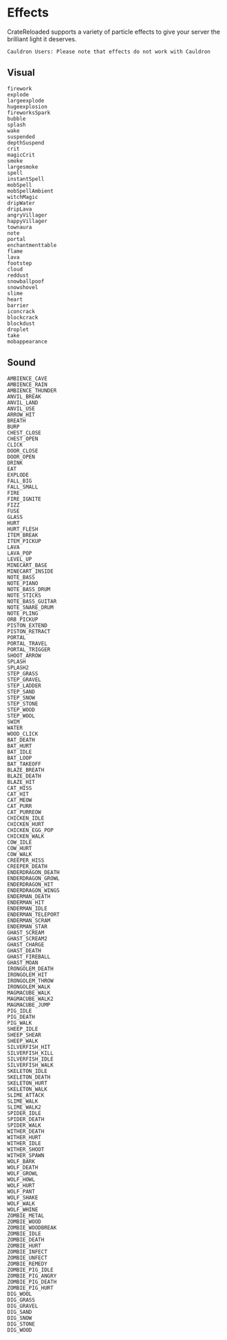 # Effects 
CrateReloaded supports a variety of particle effects to give your server the brilliant light it deserves. 

```Cauldron Users: Please note that effects do not work with Cauldron```

## Visual
```
firework
explode
largeexplode
hugeexplosion
fireworksSpark
bubble
splash
wake
suspended
depthSuspend
crit
magicCrit
smoke
largesmoke
spell
instantSpell
mobSpell
mobSpellAmbient
witchMagic
dripWater
dripLava
angryVillager
happyVillager
townaura
note
portal
enchantmenttable
flame
lava
footstep
cloud
reddust
snowballpoof
snowshovel
slime
heart
barrier
iconcrack
blockcrack
blockdust
droplet
take
mobappearance
```
## Sound
```
AMBIENCE_CAVE
AMBIENCE_RAIN
AMBIENCE_THUNDER
ANVIL_BREAK
ANVIL_LAND
ANVIL_USE
ARROW_HIT
BREATH
BURP
CHEST_CLOSE
CHEST_OPEN
CLICK
DOOR_CLOSE
DOOR_OPEN
DRINK
EAT
EXPLODE
FALL_BIG
FALL_SMALL
FIRE
FIRE_IGNITE
FIZZ
FUSE
GLASS
HURT
HURT_FLESH
ITEM_BREAK
ITEM_PICKUP
LAVA
LAVA_POP
LEVEL_UP
MINECART_BASE
MINECART_INSIDE
NOTE_BASS
NOTE_PIANO
NOTE_BASS_DRUM
NOTE_STICKS
NOTE_BASS_GUITAR
NOTE_SNARE_DRUM
NOTE_PLING
ORB_PICKUP
PISTON_EXTEND
PISTON_RETRACT
PORTAL
PORTAL_TRAVEL
PORTAL_TRIGGER
SHOOT_ARROW
SPLASH
SPLASH2
STEP_GRASS
STEP_GRAVEL
STEP_LADDER
STEP_SAND
STEP_SNOW
STEP_STONE
STEP_WOOD
STEP_WOOL
SWIM
WATER
WOOD_CLICK
BAT_DEATH
BAT_HURT
BAT_IDLE
BAT_LOOP
BAT_TAKEOFF
BLAZE_BREATH
BLAZE_DEATH
BLAZE_HIT
CAT_HISS
CAT_HIT
CAT_MEOW
CAT_PURR
CAT_PURREOW
CHICKEN_IDLE
CHICKEN_HURT
CHICKEN_EGG_POP
CHICKEN_WALK
COW_IDLE
COW_HURT
COW_WALK
CREEPER_HISS
CREEPER_DEATH
ENDERDRAGON_DEATH
ENDERDRAGON_GROWL
ENDERDRAGON_HIT
ENDERDRAGON_WINGS
ENDERMAN_DEATH
ENDERMAN_HIT
ENDERMAN_IDLE
ENDERMAN_TELEPORT
ENDERMAN_SCRAM
ENDERMAN_STAR
GHAST_SCREAM
GHAST_SCREAM2
GHAST_CHARGE
GHAST_DEATH
GHAST_FIREBALL
GHAST_MOAN
IRONGOLEM_DEATH
IRONGOLEM_HIT
IRONGOLEM_THROW
IRONGOLEM_WALK
MAGMACUBE_WALK
MAGMACUBE_WALK2
MAGMACUBE_JUMP
PIG_IDLE
PIG_DEATH
PIG_WALK
SHEEP_IDLE
SHEEP_SHEAR
SHEEP_WALK
SILVERFISH_HIT
SILVERFISH_KILL
SILVERFISH_IDLE
SILVERFISH_WALK
SKELETON_IDLE
SKELETON_DEATH
SKELETON_HURT
SKELETON_WALK
SLIME_ATTACK
SLIME_WALK
SLIME_WALK2
SPIDER_IDLE
SPIDER_DEATH
SPIDER_WALK
WITHER_DEATH
WITHER_HURT
WITHER_IDLE
WITHER_SHOOT
WITHER_SPAWN
WOLF_BARK
WOLF_DEATH
WOLF_GROWL
WOLF_HOWL
WOLF_HURT
WOLF_PANT
WOLF_SHAKE
WOLF_WALK
WOLF_WHINE
ZOMBIE_METAL
ZOMBIE_WOOD
ZOMBIE_WOODBREAK
ZOMBIE_IDLE
ZOMBIE_DEATH
ZOMBIE_HURT
ZOMBIE_INFECT
ZOMBIE_UNFECT
ZOMBIE_REMEDY
ZOMBIE_PIG_IDLE
ZOMBIE_PIG_ANGRY
ZOMBIE_PIG_DEATH
ZOMBIE_PIG_HURT
DIG_WOOL
DIG_GRASS
DIG_GRAVEL
DIG_SAND
DIG_SNOW
DIG_STONE
DIG_WOOD
```

